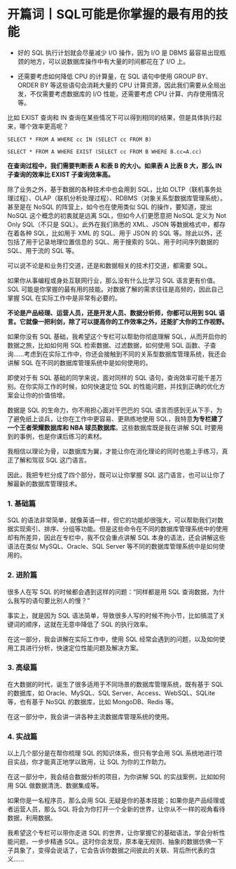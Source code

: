 # 开篇词丨SQL可能是你掌握的最有用的技能

- 好的 SQL 执行计划就会尽量减少 I/O 操作，因为 I/O 是 DBMS 最容易出现瓶颈的地方，可以说数据库操作中有大量的时间都花在了 I/O 上。

- 还需要考虑如何降低 CPU 的计算量，在 SQL 语句中使用 GROUP BY、ORDER BY 等这些语句会消耗大量的 CPU 计算资源，因此我们需要从全局出发，不仅需要考虑数据库的 I/O 性能，还需要考虑 CPU 计算、内存使用情况等。

比如 EXIST 查询和 IN 查询在某些情况下可以得到相同的结果，但是具体执行起来，哪个效率更高呢？

```mysql
SELECT * FROM A WHERE cc IN (SELECT cc FROM B)

SELECT * FROM A WHERE EXIST (SELECT cc FROM B WHERE B.cc=A.cc)
```

**在查询过程中，我们需要判断表 A 和表 B 的大小。如果表 A 比表 B 大，那么 IN 子查询的效率比 EXIST 子查询效率高。**

除了业务之外，基于数据的各种技术中也会用到 SQL，比如 OLTP（联机事务处理过程）、OLAP（联机分析处理过程）、RDBMS（对象关系型数据库管理系统）。甚至是在 NoSQL 的阵营上，如今也在使用类似 SQL 的操作，要知道，提出 NoSQL 这个概念的初衷就是远离 SQL，但如今人们更愿意把 NoSQL 定义为 Not Only SQL（不只是 SQL）。此外在我们熟悉的 XML、JSON 等数据格式中，都存在着各种 SQL，比如用于 XML 的 SQL、用于 JSON 的 SQL 等。除此以外，还包括了用于记录地理位置信息的 SQL、用于搜索的 SQL、用于时间序列数据的 SQL、用于流的 SQL 等。

可以说不论是和业务打交道，还是和数据相关的技术打交道，都需要 SQL。

如果你从事编程或身处互联网行业，那么没有什么比学习 SQL 语言更有价值。SQL 可能是你掌握的最有用的技能。对数据了解的需求往往是高频的，因此自己掌握 SQL 在实际工作中是非常有必要的。

**不论是产品经理、运营人员，还是开发人员、数据分析师，你都可以用到 SQL 语言。它就像一把利剑，除了可以提高你的工作效率之外，还能扩大你的工作视野。**

如果你没有 SQL 基础，我希望这个专栏可以帮助你彻底理解 SQL，从而开启你的数据之旅，比如如何用 SQL 检索数据、过滤数据，如何使用 SQL 函数、子查询……考虑到在实际工作中，你还会接触到不同的关系型数据库管理系统，我还会讲解 SQL 在不同的数据库管理系统中是如何使用的。

即使对于有 SQL 基础的同学来说，面对同样的 SQL 语句，查询效率可能千差万别。在你实际工作的时候，如何快速定位 SQL 的性能问题，并找到正确的优化方案会让你的价值倍增。

数据是 SQL 的生命力，你不用担心面对干巴巴的 SQL 语言而感到无从下手，为了避免纸上谈兵，让你在工作中更容易、更熟练地使用 SQL，我特意**为专栏建了一个王者荣耀数据库和 NBA 球员数据库**。这些数据库既是我在讲解 SQL 时要用到的事例，也是你课后练习的素材。

我相信以理论为骨，以数据库为翼，才能让你在消化理论的同时也能上手练习，真正了解和驾驭 SQL 这门语言。

因此，我把专栏分成了四个部分，既可以让你掌握 SQL 这门语言，也可以让你了解最新的数据库管理技术。

### 1. 基础篇

SQL 的语法非常简单，就像英语一样，但它的功能却很强大，可以帮助我们对数据实现索引、排序、分组等功能。但是这些命令在不同的数据库管理系统中的使用却有所差异，因此在专栏中，我不仅会重点讲解 SQL 本身的语法，还会讲解这些语法在类似 MySQL、Oracle、SQL Server 等不同的数据库管理系统中是如何使用的。

### 2. 进阶篇

很多人在写 SQL 的时候都会遇到这样的问题：“同样都是用 SQL 查询数据，为什么我写的语句要比别人的慢？”

事实上，就是因为 SQL 语法简单，导致很多人写的时候不拘小节，比如搞混了关键词的顺序，这就在无意中降低了 SQL 的执行效率。

在这一部分，我会讲解在实际工作中，使用 SQL 经常会遇到的问题，以及如何使用工具进行分析，快速定位性能问题及解决方案。

### 3. 高级篇

在大数据的时代，诞生了很多适用于不同场景的数据库管理系统，既有基于 SQL 的数据库，如 Oracle、MySQL、SQL Server、Access、WebSQL、SQLite 等，也有基于 NoSQL 的数据库，比如 MongoDB、Redis 等。

在这一部分中，我会讲一讲各种主流数据库管理系统的使用。

### 4. 实战篇

以上几个部分是在帮你梳理 SQL 的知识体系，但只有学会用 SQL 系统地进行项目实战，你才能真正地学以致用，让 SQL 为你的工作助力。

在这一部分中，我会结合数据分析的项目，为你讲解 SQL 的实战案例，比如如何用 SQL 做数据清洗、数据集成等。

如果你是一名程序员，那么会用 SQL 无疑是你的基本技能；如果你是产品经理或者运营人员，那么 SQL 将会为你打开一个全新的世界，让你从不一样的视角看待数据，利用数据。

我希望这个专栏可以带你走进 SQL 的世界，让你掌握它的基础语法，学会分析性能问题，一步步精通 SQL。这时你会发现，原本毫无规则、抽象的数据仿佛一下子具象了，变得会说话了，它会告诉你数据之间彼此的关联、背后所代表的含义……
